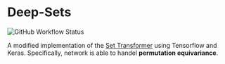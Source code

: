 # Deep-Sets
![GitHub Workflow Status](https://img.shields.io/github/workflow/status/xl402/deep-sets/deep-sets-transformer) &nbsp;

A modified implementation of the [Set Transformer](http://proceedings.mlr.press/v97/lee19d/lee19d.pdf) using Tensorflow and Keras. Specifically, network is able to handel **permutation equivariance**.
